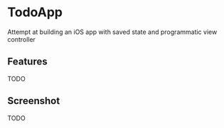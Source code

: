 # TodoApp

Attempt at building an iOS app with saved state and programmatic view controller

## Features

TODO

## Screenshot

TODO
